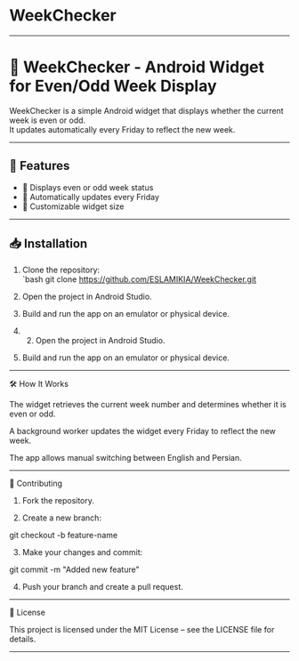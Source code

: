 # WeekChecker
---
# 📅 WeekChecker - Android Widget for Even/Odd Week Display

WeekChecker is a simple Android widget that displays whether the current week is even or odd.  
It updates automatically every Friday to reflect the new week.

---

## 🚀 Features

- 📆 Displays even or odd week status  
- 🔄 Automatically updates every Friday  
- 🎨 Customizable widget size
---

## 📥 Installation

1. Clone the repository:  
   `bash
   git clone https://github.com/ESLAMIKIA/WeekChecker.git

2. Open the project in Android Studio.

3. Build and run the app on an emulator or physical device.

4. 2. Open the project in Android Studio.

3. Build and run the app on an emulator or physical device.

---

🛠 How It Works

The widget retrieves the current week number and determines whether it is even or odd.

A background worker updates the widget every Friday to reflect the new week.

The app allows manual switching between English and Persian.



---

🤝 Contributing

1. Fork the repository.

2. Create a new branch:

git checkout -b feature-name

3. Make your changes and commit:

git commit -m "Added new feature"

4. Push your branch and create a pull request.

---

📜 License

This project is licensed under the MIT License – see the LICENSE file for details.


---




